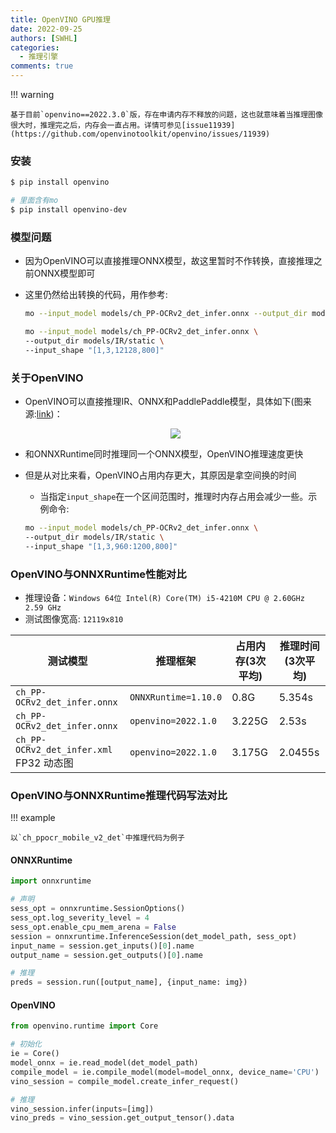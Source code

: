 ```yaml
---
title: OpenVINO GPU推理
date: 2022-09-25
authors: [SWHL]
categories:
  - 推理引擎
comments: true
---
```



<!-- more -->

!!! warning

    基于目前`openvino==2022.3.0`版，存在申请内存不释放的问题，这也就意味着当推理图像很大时，推理完之后，内存会一直占用。详情可参见[issue11939](https://github.com/openvinotoolkit/openvino/issues/11939)

### 安装

```bash linenums="1"
$ pip install openvino

# 里面含有mo
$ pip install openvino-dev
```

### 模型问题

- 因为OpenVINO可以直接推理ONNX模型，故这里暂时不作转换，直接推理之前ONNX模型即可
- 这里仍然给出转换的代码，用作参考:

    ```bash linenums="1"
    mo --input_model models/ch_PP-OCRv2_det_infer.onnx --output_dir models/IR/

    mo --input_model models/ch_PP-OCRv2_det_infer.onnx \
    --output_dir models/IR/static \
    --input_shape "[1,3,12128,800]"
    ```

### 关于OpenVINO

- OpenVINO可以直接推理IR、ONNX和PaddlePaddle模型，具体如下(图来源:[link](https://docs.openvino.ai/latest/openvino_docs_OV_UG_OV_Runtime_User_Guide.html#doxid-openvino-docs-o-v-u-g-o-v-runtime-user-guide))：

    <div align="center">
        <img src="https://docs.openvino.ai/latest/_images/BASIC_FLOW_IE_C.svg">
    </div>

- 和ONNXRuntime同时推理同一个ONNX模型，OpenVINO推理速度更快
- 但是从对比来看，OpenVINO占用内存更大，其原因是拿空间换的时间
    - 当指定`input_shape`在一个区间范围时，推理时内存占用会减少一些。示例命令:

    ```bash linenums="1"
    mo --input_model models/ch_PP-OCRv2_det_infer.onnx \
    --output_dir models/IR/static \
    --input_shape "[1,3,960:1200,800]"
    ```

### OpenVINO与ONNXRuntime性能对比

- 推理设备：`Windows 64位 Intel(R) Core(TM) i5-4210M CPU @ 2.60GHz   2.59 GHz`
- 测试图像宽高: `12119x810`

| 测试模型                             | 推理框架             | 占用内存(3次平均) | 推理时间(3次平均) |
| ------------------------------------ | -------------------- | ----------------- | ----------------- |
| `ch_PP-OCRv2_det_infer.onnx`         | `ONNXRuntime=1.10.0` | 0.8G              | 5.354s            |
| `ch_PP-OCRv2_det_infer.onnx`         | `openvino=2022.1.0`  | 3.225G            | 2.53s             |
| `ch_PP-OCRv2_det_infer.xml` FP32 动态图 | `openvino=2022.1.0`  | 3.175G            | 2.0455s           |

### OpenVINO与ONNXRuntime推理代码写法对比

!!! example

    以`ch_ppocr_mobile_v2_det`中推理代码为例子

#### ONNXRuntime

```python linenums="1"
import onnxruntime

# 声明
sess_opt = onnxruntime.SessionOptions()
sess_opt.log_severity_level = 4
sess_opt.enable_cpu_mem_arena = False
session = onnxruntime.InferenceSession(det_model_path, sess_opt)
input_name = session.get_inputs()[0].name
output_name = session.get_outputs()[0].name

# 推理
preds = session.run([output_name], {input_name: img})
```

#### OpenVINO

```python linenums="1"
from openvino.runtime import Core

# 初始化
ie = Core()
model_onnx = ie.read_model(det_model_path)
compile_model = ie.compile_model(model=model_onnx, device_name='CPU')
vino_session = compile_model.create_infer_request()

# 推理
vino_session.infer(inputs=[img])
vino_preds = vino_session.get_output_tensor().data
```
